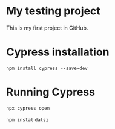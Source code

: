 # My testing project
This is my first project in GitHub.

# Cypress installation
```
npm install cypress --save-dev
```
# Running Cypress
```
npx cypress open
```
`npm instal` `dalsi`